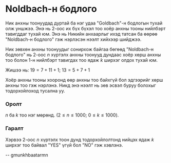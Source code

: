 Noldbach-н бодлого
==================
Ник анхны тоонуудад дуртай ба нэг удаа "Goldbach"-н бодлогын тухай олж уншжээ.
Энэ нь 2-оос их бүх бүхэл тоо хоёр анхны тооны нийлбэрт тавигддаг тухай юм. Энэ
нь Никийн анхаарлыг ихэд татсан ба өөрөө "Noldbach-н бодлого" гэж нэрлэсэн нээлт
хийхээр шийджээ.

Ник зөвхөн анхны тоонуудыг сонирхож байгаа бөгөөд "Noldbach-н бодлого" нь
$2$-оос $n$ хүртэлх анхны тоонууд дундаас хоёр хөрш анхны тоо болон $1$-н
нийлбэрт тавигдах тоо ядаж $k$ ширхэг олдох тухай юм.

Жишээ нь: $19 = 7 + 11 + 1$; $13 = 5 + 7 + 1$

Хоёр анхны тооны хооронд өөр анхны тоо байхгүй бол эдгээрийг хөрш анхны тоо гэж
нэрлэнэ. Никд энэ нээлт нь зөв эсвэл буруу болохыг тодорхойлоход тусална уу.


### Оролт
$n$ ба $k$ тоо нэг мөрөнд. ($2 ≤ n ≤ 1000$; $0 ≤ k ≤ 1000$).


### Гаралт
Хэрвээ $2$-оос $n$ хүртэлх тоон дунд тодорхойлолтонд нийцэх ядаж $k$ ширхэг тоо
байвал "YES" үгүй бол "NO" гэж хэвлэнэ.

-- gmunkhbaatarmn
